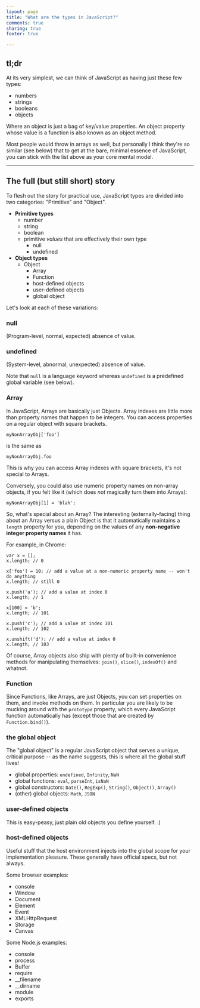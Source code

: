 ```yaml
---
layout: page
title: "What are the types in JavaScript?"
comments: true
sharing: true
footer: true

---
```


## tl;dr

At its very simplest, we can think of JavaScript as having just these few types:

* numbers
* strings
* booleans
* objects

Where an object is just a bag of key/value properties. An object property whose value is a function is also known as an object method.

Most people would throw in arrays as well, but personally I think they're so similar (see below) that to get at the bare, minimal essence of JavaScript, you can stick with the list above as your core mental model.

---

## The full (but still short) story

To flesh out the story for practical use, JavaScript types are divided into two categories: "Primitive" and "Object".

* **Primitive types**
	* number
	* string
	* boolean
	* primitive *values* that are effectively their own type
		* null
		* undefined
* **Object types**
	* Object
		* Array
		* Function
		* host-defined objects
		* user-defined objects
		* global object

Let's look at each of these variations:

### null
(Program-level, normal, expected) absence of value.

### undefined
(System-level, abnormal, unexpected) absence of value.

Note that `null` is a language keyword whereas `undefined` is a predefined global variable (see below).

### Array

In JavaScript, Arrays are basically just Objects. Array indexes are little more than property names that happen to be integers. You can access properties on a regular object with square brackets.

	myNonArrayObj['foo']
	
is the same as 

	myNonArrayObj.foo
	
This is why you can access Array indexes with square brackets, it's not special to Arrays.

Conversely, you could also use numeric property names on non-array objects, if you felt like it (which does *not* magically turn them into Arrays):

	myNonArrayObj[1] = 'blah';

So, what's special about an Array? The interesting (externally-facing) thing about an Array versus a plain Object is that it automatically maintains a `length` property for you, depending on the values of any **non-negative integer property names** it has.

For example, in Chrome:

	var x = [];
	x.length; // 0

	x['foo'] = 10; // add a value at a non-numeric property name -- won't do anything
	x.length; // still 0
	
	x.push('a'); // add a value at index 0
	x.length; // 1
	
	x[100] = 'b';
	x.length; // 101

	x.push('c'); // add a value at index 101
	x.length; // 102
	
	x.unshift('d'); // add a value at index 0
	x.length; // 103


Of course, Array objects also ship with plenty of built-in convenience methods for manipulating themselves: `join()`, `slice()`, `indexOf()` and whatnot.

### Function

Since Functions, like Arrays, are just Objects, you can set properties on them, and invoke methods on them. In particular you are likely to be mucking around with the `prototype` property, which every JavaScript function automatically has (except those that are created by `Function.bind()`).

### <a name='global-object'>the global object</a>

The "global object" is a regular JavaScript object that serves a unique, critical purpose -- as the name suggests, this is where all the global stuff lives!

* global properties: `undefined`, `Infinity`, `NaN`
* global functions: `eval`, `parseInt`, `isNaN`
* global constructors: `Date()`, `RegExp()`, `String()`, `Object()`, `Array()`
* (other) global objects: `Math`, `JSON`

### user-defined objects

This is easy-peasy, just plain old objects you define yourself. :)

### host-defined objects

Useful stuff that the host environment injects into the global scope for your implementation pleasure. These generally have official specs, but not always.

Some browser examples:

* console
* Window
* Document
* Element
* Event* XMLHttpRequest* Storage
* Canvas

Some Node.js examples:

* console
* process
* Buffer
* require
* __filename
* __dirname
* module
* exports







